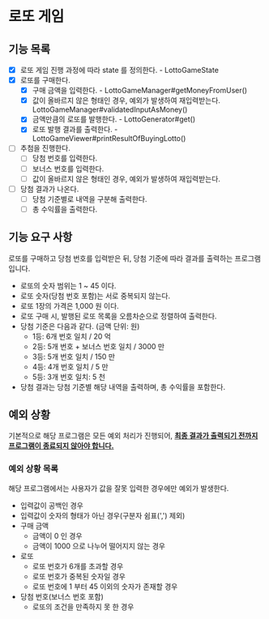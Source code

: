 # 로또 게임

## 기능 목록

- [x] 로또 게임 진행 과정에 따라 state 를 정의한다. - LottoGameState
- [x] 로또를 구매한다.
  - [x] 구매 금액을 입력한다. - LottoGameManager#getMoneyFromUser()
  - [x] 값이 올바르지 않은 형태인 경우, 예외가 발생하여 재입력받는다. LottoGameManager#validatedInputAsMoney()
  - [x] 금액만큼의 로또를 발행한다. - LottoGenerator#get()
  - [x] 로또 발행 결과를 출력한다. - LottoGameViewer#printResultOfBuyingLotto()
- [ ] 추첨을 진행한다.
  - [ ] 당첨 번호를 입력한다.
  - [ ] 보너스 번호를 입력한다.
  - [ ] 값이 올바르지 않은 형태인 경우, 예외가 발생하여 재입력받는다.
- [ ] 당첨 결과가 나온다.
  - [ ] 당첨 기준별로 내역을 구분해 출력한다.
  - [ ] 총 수익률을 출력한다.

## 기능 요구 사항

로또를 구매하고 당첨 번호를 입력받은 뒤, 당첨 기준에 따라 결과를 출력하는 프로그램입니다.

- 로또의 숫자 범위는 1 ~ 45 이다.
- 로또 숫자(당첨 번호 포함)는 서로 중복되지 않는다.
- 로또 1장의 가격은 1,000 원 이다.
- 로또 구매 시, 발행된 로또 목록을 오름차순으로 정렬하여 출력한다.
- 당첨 기준은 다음과 같다. (금액 단위: 원)
  - 1등: 6개 번호 일치 / 20 억
  - 2등: 5개 번호 + 보너스 번호 일치 / 3000 만
  - 3등: 5개 번호 일치 / 150 만
  - 4등: 4개 번호 일치 / 5 만
  - 5등: 3개 번호 일치: 5 천
- 당첨 결과는 당첨 기준별 해당 내역을 출력하며, 총 수익률을 포함한다.

## 예외 상황

기본적으로 해당 프로그램은 모든 예외 처리가 진행되어, <u>__최종 결과가 출력되기 전까지 프로그램이 종료되지 않아야 합니다.__</u>

### 예외 상황 목록

해당 프로그램에서는 사용자가 값을 잘못 입력한 경우에만 예외가 발생한다.

- 입력값이 공백인 경우
- 입력값이 숫자의 형태가 아닌 경우(구분자 쉼표(',') 제외)
- 구매 금액
  - 금액이 0 인 경우
  - 금액이 1000 으로 나누어 떨어지지 않는 경우
- 로또
  - 로또 번호가 6개를 초과할 경우
  - 로또 번호가 중복된 숫자일 경우
  - 로또 번호에 1 부터 45 이외의 숫자가 존재할 경우
- 당첨 번호(보너스 번호 포함)
  - 로또의 조건을 만족하지 못 한 경우